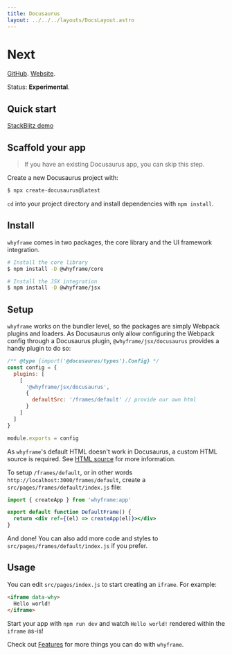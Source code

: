 ```yaml
---
title: Docusaurus
layout: ../../../layouts/DocsLayout.astro
---
```


# Next

[GitHub](https://github.com/facebook/docusaurus). [Website](https://docusaurus.io).

Status: **Experimental**.

## Quick start

[StackBlitz demo](https://stackblitz.com/fork/github/bluwy/whyframe/tree/master/playground/docusaurus)

## Scaffold your app

> If you have an existing Docusaurus app, you can skip this step.

Create a new Docusaurus project with:

```bash
$ npx create-docusaurus@latest
```

`cd` into your project directory and install dependencies with `npm install`.

## Install

`whyframe` comes in two packages, the core library and the UI framework integration.

```bash
# Install the core library
$ npm install -D @whyframe/core

# Install the JSX integration
$ npm install -D @whyframe/jsx
```

## Setup

`whyframe` works on the bundler level, so the packages are simply Webpack plugins and loaders. As Docusaurus only allow configuring the Webpack config through a Docusaurus plugin, `@whyframe/jsx/docusaurus` provides a handy plugin to do so:

```js
/** @type {import('@docusaurus/types').Config} */
const config = {
  plugins: [
    [
      '@whyframe/jsx/docusaurus',
      {
        defaultSrc: '/frames/default' // provide our own html
      }
    ]
  ]
}

module.exports = config
```

As `whyframe`'s default HTML doesn't work in Docusaurus, a custom HTML source is required. See [HTML source](/docs/features#html-source) for more information.

To setup `/frames/default`, or in other words `http://localhost:3000/frames/default`, create a `src/pages/frames/default/index.js` file:

```jsx
import { createApp } from 'whyframe:app'

export default function DefaultFrame() {
  return <div ref={(el) => createApp(el)}></div>
}
```

And done! You can also add more code and styles to `src/pages/frames/default/index.js` if you prefer.

## Usage

You can edit `src/pages/index.js` to start creating an `iframe`. For example:

<!-- prettier-ignore -->
```html
<iframe data-why>
  Hello world!
</iframe>
```

Start your app with `npm run dev` and watch `Hello world!` rendered within the `iframe` as-is!

Check out [Features](/docs/features) for more things you can do with `whyframe`.
